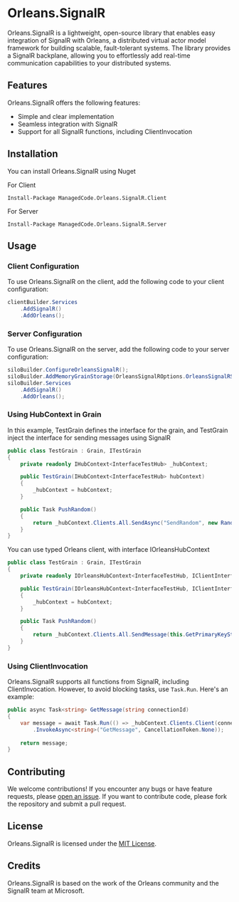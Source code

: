 # Orleans.SignalR

Orleans.SignalR is a lightweight, open-source library that enables easy integration of SignalR with Orleans, a
distributed virtual actor model framework for building scalable, fault-tolerant systems.
The library provides a SignalR backplane, allowing you to effortlessly add real-time communication capabilities to your
distributed systems.

## Features

Orleans.SignalR offers the following features:

- Simple and clear implementation
- Seamless integration with SignalR
- Support for all SignalR functions, including ClientInvocation

## Installation

You can install Orleans.SignalR using Nuget

For Client

```
Install-Package ManagedCode.Orleans.SignalR.Client
```

For Server

```
Install-Package ManagedCode.Orleans.SignalR.Server
```

## Usage

### Client Configuration

To use Orleans.SignalR on the client, add the following code to your client configuration:

```csharp
clientBuilder.Services
    .AddSignalR()
    .AddOrleans();
```

### Server Configuration

To use Orleans.SignalR on the server, add the following code to your server configuration:

```csharp
siloBuilder.ConfigureOrleansSignalR();
siloBuilder.AddMemoryGrainStorage(OrleansSignalROptions.OrleansSignalRStorage);
siloBuilder.Services            
    .AddSignalR()
    .AddOrleans();
```

### Using HubContext in Grain

In this example, TestGrain defines the interface for the grain, and TestGrain inject the interface for sending messages
using SignalR

```csharp
public class TestGrain : Grain, ITestGrain
{
    private readonly IHubContext<InterfaceTestHub> _hubContext;

    public TestGrain(IHubContext<InterfaceTestHub> hubContext)
    {
        _hubContext = hubContext;
    }

    public Task PushRandom()
    {
        return _hubContext.Clients.All.SendAsync("SendRandom", new Random().Next());
    }
}
```

You can use typed Orleans client, with interface IOrleansHubContext

```csharp
public class TestGrain : Grain, ITestGrain
{
    private readonly IOrleansHubContext<InterfaceTestHub, IClientInterfaceHub> _hubContext;

    public TestGrain(IOrleansHubContext<InterfaceTestHub, IClientInterfaceHub> hubContext)
    {
        _hubContext = hubContext;
    }

    public Task PushRandom()
    {
        return _hubContext.Clients.All.SendMessage(this.GetPrimaryKeyString());
    }
}
```

### Using ClientInvocation

Orleans.SignalR supports all functions from SignalR, including ClientInvocation. However, to avoid blocking tasks,
use `Task.Run`.
Here's an example:

```csharp
public async Task<string> GetMessage(string connectionId)
{
    var message = await Task.Run(() => _hubContext.Clients.Client(connectionId)
        .InvokeAsync<string>("GetMessage", CancellationToken.None));
        
    return message;
}
```

## Contributing

We welcome contributions! If you encounter any bugs or have feature requests,
please [open an issue](https://github.com/managedcode/Orleans.SignalR/issues).
If you want to contribute code, please fork the repository and submit a pull request.

## License

Orleans.SignalR is licensed under the [MIT License](LICENSE).

## Credits

Orleans.SignalR is based on the work of the Orleans community and the SignalR team at Microsoft.
